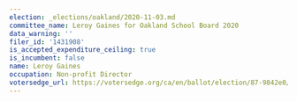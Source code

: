```yaml
---
election: _elections/oakland/2020-11-03.md
committee_name: Leroy Gaines for Oakland School Board 2020
data_warning: ''
filer_id: '1431908'
is_accepted_expenditure_ceiling: true
is_incumbent: false
name: Leroy Gaines
occupation: Non-profit Director
votersedge_url: https://votersedge.org/ca/en/ballot/election/87-9842e0/address/null/zip/94610/contests/contest/21297/candidate/151501?&date=2020-11-03
---
```

